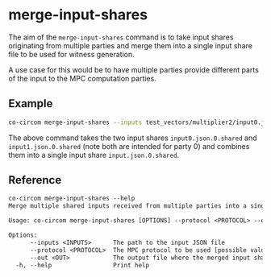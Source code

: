 # merge-input-shares

The aim of the `merge-input-shares` command is to take input shares originating from multiple parties and merge them into a single input share file to be used for witness generation.

A use case for this would be to have multiple parties provide different parts of the input to the MPC computation parties.

## Example

```bash
co-circom merge-input-shares --inputs test_vectors/multiplier2/input0.json.0.shared --inputs test_vectors/multiplier2/input1.json.0.shared --protocol REP3 --out test_vectors/multiplier2/input.json.0.shared
```

The above command takes the two input shares `input0.json.0.shared` and `input1.json.0.shared` (note both are intended for party 0) and combines them into a single input share `input.json.0.shared`.

## Reference

```txt
co-circom merge-input-shares --help
Merge multiple shared inputs received from multiple parties into a single one

Usage: co-circom merge-input-shares [OPTIONS] --protocol <PROTOCOL> --out <OUT>

Options:
      --inputs <INPUTS>      The path to the input JSON file
      --protocol <PROTOCOL>  The MPC protocol to be used [possible values: REP3, SHAMIR]
      --out <OUT>            The output file where the merged input share is written to
  -h, --help                 Print help
```
